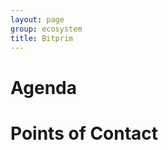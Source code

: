 ```yaml
---
layout: page
group: ecosystem
title: Bitprim
---
```


Agenda
======

Points of Contact
=================

